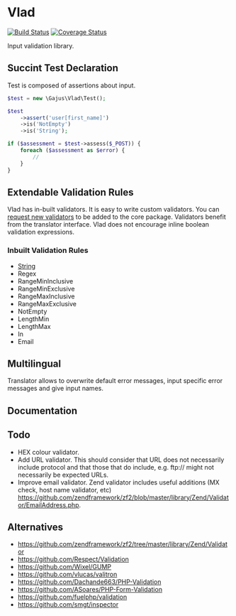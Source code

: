 # Vlad

[![Build Status](https://travis-ci.org/gajus/vlad.png?branch=master)](https://travis-ci.org/gajus/vlad)
[![Coverage Status](https://coveralls.io/repos/gajus/vlad/badge.png)](https://coveralls.io/r/gajus/vlad)

Input validation library.

## Succint Test Declaration

Test is composed of assertions about input.

```php
$test = new \Gajus\Vlad\Test();

$test
    ->assert('user[first_name]')
    ->is('NotEmpty')
    ->is('String');

if ($assessment = $test->assess($_POST)) {
    foreach ($assessment as $error) {
        // 
    }
}
```

## Extendable Validation Rules

Vlad has in-built validators. It is easy to write custom validators. You can [request new validators](https://github.com/gajus/vlad/issues) to be added to the core package. Validators benefit from the translator interface. Vlad does not encourage inline boolean validation expressions.

### Inbuilt Validation Rules

* [String](tests/Validator/StringTest.php)
* Regex
* RangeMinInclusive
* RangeMinExclusive
* RangeMaxInclusive
* RangeMaxExclusive
* NotEmpty
* LengthMin
* LengthMax
* In
* Email

## Multilingual

Translator allows to overwrite default error messages, input specific error messages and give input names.

## Documentation



## Todo

* HEX colour validator.
* Add URL validator. This should consider that URL does not necessarily include protocol and that those that do include, e.g. ftp:// might not necessarily be expected URLs.
* Improve email validator. Zend validator includes useful additions (MX check, host name validator, etc) https://github.com/zendframework/zf2/blob/master/library/Zend/Validator/EmailAddress.php.

## Alternatives

* https://github.com/zendframework/zf2/tree/master/library/Zend/Validator
* https://github.com/Respect/Validation
* https://github.com/Wixel/GUMP
* https://github.com/vlucas/valitron
* https://github.com/Dachande663/PHP-Validation
* https://github.com/ASoares/PHP-Form-Validation
* https://github.com/fuelphp/validation
* https://github.com/smgt/inspector